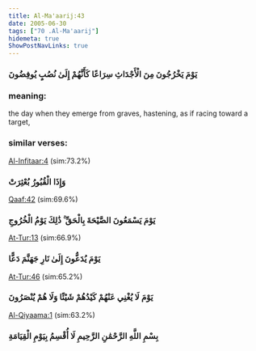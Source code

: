 ```yaml
---
title: Al-Ma'aarij:43
date: 2005-06-30
tags: ["70 .Al-Ma'aarij"]
hidemeta: true 
ShowPostNavLinks: true 
---
```

### يَوْمَ يَخْرُجُونَ مِنَ الْأَجْدَاثِ سِرَاعًا كَأَنَّهُمْ إِلَىٰ نُصُبٍ يُوفِضُونَ
### meaning: 
the day when they emerge from graves, hastening, as if racing toward a target,
### similar verses: 

[Al-Infitaar:4](/82/4) (sim:73.2%)

### وَإِذَا الْقُبُورُ بُعْثِرَتْ

[Qaaf:42](/50/42) (sim:69.6%)

### يَوْمَ يَسْمَعُونَ الصَّيْحَةَ بِالْحَقِّ ۚ ذَٰلِكَ يَوْمُ الْخُرُوجِ

[At-Tur:13](/52/13) (sim:66.9%)

### يَوْمَ يُدَعُّونَ إِلَىٰ نَارِ جَهَنَّمَ دَعًّا

[At-Tur:46](/52/46) (sim:65.2%)

### يَوْمَ لَا يُغْنِي عَنْهُمْ كَيْدُهُمْ شَيْئًا وَلَا هُمْ يُنْصَرُونَ

[Al-Qiyaama:1](/75/1) (sim:63.2%)

### بِسْمِ اللَّهِ الرَّحْمَٰنِ الرَّحِيمِ لَا أُقْسِمُ بِيَوْمِ الْقِيَامَةِ
